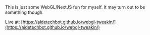 This is just some WebGL/NextJS fun for myself. It may turn out to be something though.

Live at: [https://aidetechbot.github.io/webgl-tweakin/](https://aidetechbot.github.io/webgl-tweakin/)